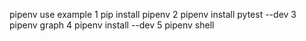 pipenv use example
1 pip install pipenv
2 pipenv install pytest --dev
3 pipenv graph
4 pipenv install --dev
5 pipenv shell





